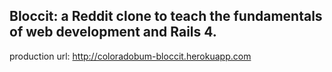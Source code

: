 ## Bloccit: a Reddit clone to teach the fundamentals of web development and Rails 4.


production url: http://coloradobum-bloccit.herokuapp.com

